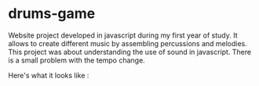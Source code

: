 # drums-game
Website project developed in javascript during my first year of study. It allows to create different music by assembling percussions and melodies.
This project was about understanding the use of sound in javascript. 
There is a small problem with the tempo change.

Here's what it looks like : 





